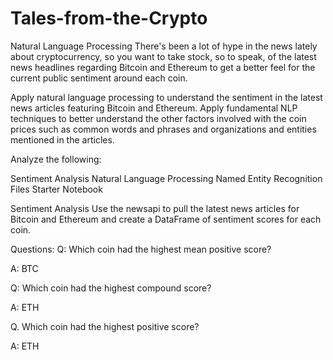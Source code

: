 # Tales-from-the-Crypto

Natural Language Processing
There's been a lot of hype in the news lately about cryptocurrency, so you want to take stock, so to speak, of the latest news headlines regarding Bitcoin and Ethereum to get a better feel for the current public sentiment around each coin.

Apply natural language processing to understand the sentiment in the latest news articles featuring Bitcoin and Ethereum. Apply fundamental NLP techniques to better understand the other factors involved with the coin prices such as common words and phrases and organizations and entities mentioned in the articles.

Analyze the following:

Sentiment Analysis
Natural Language Processing
Named Entity Recognition
Files
Starter Notebook

Sentiment Analysis
Use the newsapi to pull the latest news articles for Bitcoin and Ethereum and create a DataFrame of sentiment scores for each coin.

Questions:
Q: Which coin had the highest mean positive score?

A: BTC

Q: Which coin had the highest compound score?

A: ETH

Q. Which coin had the highest positive score?

A: ETH


